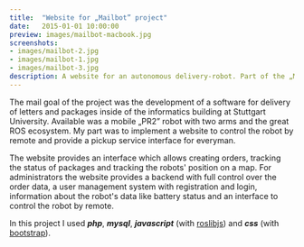 ```yaml
---
title:  "Website for „Mailbot” project"
date:   2015-01-01 10:00:00
preview: images/mailbot-macbook.jpg
screenshots:
- images/mailbot-2.jpg
- images/mailbot-1.jpg
- images/mailbot-3.jpg
description: A website for an autonomous delivery-robot. Part of the „Mailbot” project at Stuttgart University.
---
```

The mail goal of the project was the development of a software for delivery of letters and packages inside of the informatics building at Stuttgart University. Available was a mobile „PR2” robot with two arms and the great ROS ecosystem. My part was to implement a website to control the robot by remote and provide a pickup service interface for everyman.

The website provides an interface which allows creating orders, tracking the status of packages and tracking the robots' position on a map. For administrators the website provides a backend with full control over the order data, a user management system with registration and login, information about the robot's data like battery status and an interface to control the robot by remote.

In this project I used **_php_**, **_mysql_**, **_javascript_** (with [roslibjs](http://wiki.ros.org/roslibjs)) and **_css_** (with [bootstrap](http://getbootstrap.com)).
